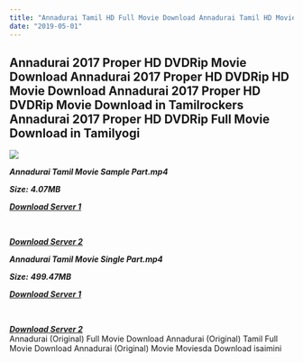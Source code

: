 ```yaml
---
title: "Annadurai Tamil HD Full Movie Download Annadurai Tamil HD Movie Download"
date: "2019-05-01"
---
```


## Annadurai 2017 Proper HD DVDRip Movie Download Annadurai 2017 Proper HD DVDRip HD Movie Download Annadurai 2017 Proper HD DVDRip Movie Download in Tamilrockers Annadurai 2017 Proper HD DVDRip Full Movie Download in Tamilyogi

![](https://images.moviebuff.com/3c77d31f-0319-4c1a-b296-f55285ebee9c?w=1000)

**_Annadurai Tamil Movie Sample Part.mp4_**

**_Size:_**  **_4.07MB_**

**_[Download Server 1](http://s1.uptofiles.net//files/Tamil{1d8d357801e2f4b6710faa3d835097c5c618a0f0fcded2c527300dcab25e4b83}202018{1d8d357801e2f4b6710faa3d835097c5c618a0f0fcded2c527300dcab25e4b83}20Movies/Annadurai{1d8d357801e2f4b6710faa3d835097c5c618a0f0fcded2c527300dcab25e4b83}20(2018)/Annadurai{1d8d357801e2f4b6710faa3d835097c5c618a0f0fcded2c527300dcab25e4b83}20(Original)/Annadurai{1d8d357801e2f4b6710faa3d835097c5c618a0f0fcded2c527300dcab25e4b83}20(640x360)/Annadurai{1d8d357801e2f4b6710faa3d835097c5c618a0f0fcded2c527300dcab25e4b83}202017{1d8d357801e2f4b6710faa3d835097c5c618a0f0fcded2c527300dcab25e4b83}20HD{1d8d357801e2f4b6710faa3d835097c5c618a0f0fcded2c527300dcab25e4b83}20Sample.mp4)_**

**_[  
](http://s1.uptofiles.net//files/Tamil{1d8d357801e2f4b6710faa3d835097c5c618a0f0fcded2c527300dcab25e4b83}202018{1d8d357801e2f4b6710faa3d835097c5c618a0f0fcded2c527300dcab25e4b83}20Movies/Annadurai{1d8d357801e2f4b6710faa3d835097c5c618a0f0fcded2c527300dcab25e4b83}20(2018)/Annadurai{1d8d357801e2f4b6710faa3d835097c5c618a0f0fcded2c527300dcab25e4b83}20(Original)/Annadurai{1d8d357801e2f4b6710faa3d835097c5c618a0f0fcded2c527300dcab25e4b83}20(640x360)/Annadurai{1d8d357801e2f4b6710faa3d835097c5c618a0f0fcded2c527300dcab25e4b83}202017{1d8d357801e2f4b6710faa3d835097c5c618a0f0fcded2c527300dcab25e4b83}20HD{1d8d357801e2f4b6710faa3d835097c5c618a0f0fcded2c527300dcab25e4b83}20Sample.mp4)_**

**_[Download Server 2](http://s1.uptofiles.net//files/Tamil{1d8d357801e2f4b6710faa3d835097c5c618a0f0fcded2c527300dcab25e4b83}202018{1d8d357801e2f4b6710faa3d835097c5c618a0f0fcded2c527300dcab25e4b83}20Movies/Annadurai{1d8d357801e2f4b6710faa3d835097c5c618a0f0fcded2c527300dcab25e4b83}20(2018)/Annadurai{1d8d357801e2f4b6710faa3d835097c5c618a0f0fcded2c527300dcab25e4b83}20(Original)/Annadurai{1d8d357801e2f4b6710faa3d835097c5c618a0f0fcded2c527300dcab25e4b83}20(640x360)/Annadurai{1d8d357801e2f4b6710faa3d835097c5c618a0f0fcded2c527300dcab25e4b83}202017{1d8d357801e2f4b6710faa3d835097c5c618a0f0fcded2c527300dcab25e4b83}20HD{1d8d357801e2f4b6710faa3d835097c5c618a0f0fcded2c527300dcab25e4b83}20Sample.mp4)_**

**_Annadurai Tamil Movie Single Part.mp4_**

**_Size:_** **_499.47MB_**  

**_[Download Server 1](http://s1.uptofiles.net//files/Tamil{1d8d357801e2f4b6710faa3d835097c5c618a0f0fcded2c527300dcab25e4b83}202018{1d8d357801e2f4b6710faa3d835097c5c618a0f0fcded2c527300dcab25e4b83}20Movies/Annadurai{1d8d357801e2f4b6710faa3d835097c5c618a0f0fcded2c527300dcab25e4b83}20(2018)/Annadurai{1d8d357801e2f4b6710faa3d835097c5c618a0f0fcded2c527300dcab25e4b83}20(Original)/Annadurai{1d8d357801e2f4b6710faa3d835097c5c618a0f0fcded2c527300dcab25e4b83}20(640x360)/Annadurai{1d8d357801e2f4b6710faa3d835097c5c618a0f0fcded2c527300dcab25e4b83}202017{1d8d357801e2f4b6710faa3d835097c5c618a0f0fcded2c527300dcab25e4b83}20HD.mp4)_**

**_[  
](http://s1.uptofiles.net//files/Tamil{1d8d357801e2f4b6710faa3d835097c5c618a0f0fcded2c527300dcab25e4b83}202018{1d8d357801e2f4b6710faa3d835097c5c618a0f0fcded2c527300dcab25e4b83}20Movies/Annadurai{1d8d357801e2f4b6710faa3d835097c5c618a0f0fcded2c527300dcab25e4b83}20(2018)/Annadurai{1d8d357801e2f4b6710faa3d835097c5c618a0f0fcded2c527300dcab25e4b83}20(Original)/Annadurai{1d8d357801e2f4b6710faa3d835097c5c618a0f0fcded2c527300dcab25e4b83}20(640x360)/Annadurai{1d8d357801e2f4b6710faa3d835097c5c618a0f0fcded2c527300dcab25e4b83}202017{1d8d357801e2f4b6710faa3d835097c5c618a0f0fcded2c527300dcab25e4b83}20HD.mp4)_**

**_[Download Server 2](http://s1.uptofiles.net//files/Tamil{1d8d357801e2f4b6710faa3d835097c5c618a0f0fcded2c527300dcab25e4b83}202018{1d8d357801e2f4b6710faa3d835097c5c618a0f0fcded2c527300dcab25e4b83}20Movies/Annadurai{1d8d357801e2f4b6710faa3d835097c5c618a0f0fcded2c527300dcab25e4b83}20(2018)/Annadurai{1d8d357801e2f4b6710faa3d835097c5c618a0f0fcded2c527300dcab25e4b83}20(Original)/Annadurai{1d8d357801e2f4b6710faa3d835097c5c618a0f0fcded2c527300dcab25e4b83}20(640x360)/Annadurai{1d8d357801e2f4b6710faa3d835097c5c618a0f0fcded2c527300dcab25e4b83}202017{1d8d357801e2f4b6710faa3d835097c5c618a0f0fcded2c527300dcab25e4b83}20HD.mp4)_**  
Annadurai (Original) Full Movie Download Annadurai (Original) Tamil Full Movie Download Annadurai (Original) Movie Moviesda Download isaimini
